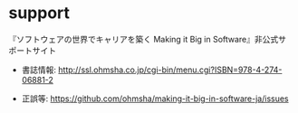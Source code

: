 support
=======

『ソフトウェアの世界でキャリアを築く Making it Big in Software』非公式サポートサイト

* 書誌情報: http://ssl.ohmsha.co.jp/cgi-bin/menu.cgi?ISBN=978-4-274-06881-2

* 正誤等: https://github.com/ohmsha/making-it-big-in-software-ja/issues
